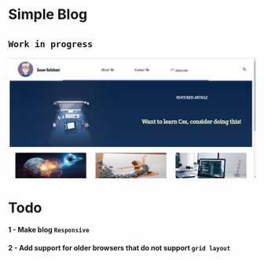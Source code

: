 # Simple Blog

## `Work in progress`
 
<img src ='./example.png' alt='an example of the blog'>


# Todo

#### 1 - Make blog `Responsive`
#### 2 - Add support for older browsers that do not support `grid layout`